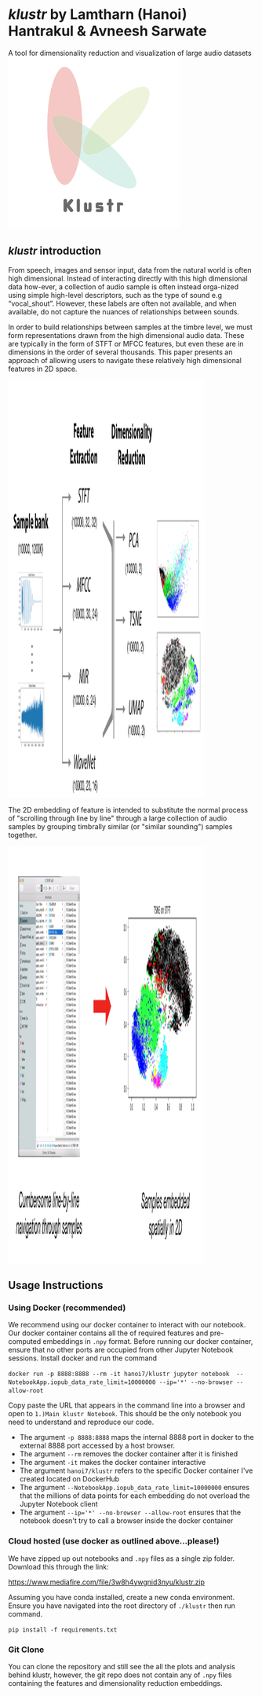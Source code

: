 # *klustr* by Lamtharn (Hanoi) Hantrakul & Avneesh Sarwate
A tool for dimensionality reduction and visualization of large audio datasets
<img src="images/klustr_icon.png" width="350" height="350">

## *klustr* introduction
From speech, images and sensor input, data from the natural world is often high dimensional. Instead of interacting directly with this high dimensional data how-ever, a collection of audio sample is often instead orga-nized using simple high-level descriptors, such as the type of sound e.g “vocal_shout”. However, these labels are often not available, and when available, do not capture the nuances of relationships between sounds.

In order to build relationships between samples at the timbre level, we must form representations drawn from the high dimensional audio data. These are typically in the form of STFT or MFCC features, but even these are in dimensions in the order of several thousands. This paper presents an approach of allowing users to navigate these relatively high dimensional features in 2D space.

<img src="images/klustr_pipeline.png" width="400" height="850">

The 2D embedding of feature is intended to substitute the normal process of "scrolling through line by line" through a large collection of audio samples by grouping timbrally similar (or "similar sounding") samples together.

<img src="images/introduction.png" width="400" height="850">

## Usage Instructions

### Using Docker (recommended)

We recommend using our docker container to interact with our notebook. Our docker container contains all the of required features and pre-computed embeddings in `.npy` format. Before running our docker container, ensure that no other ports are occupied from other Jupyter Notebook sessions. Install docker and run the command

`docker run -p 8888:8888 --rm -it hanoi7/klustr jupyter notebook  --NotebookApp.iopub_data_rate_limit=10000000 --ip='*' --no-browser --allow-root`

Copy paste the URL that appears in the command line into a browser and open to `1.)Main klustr Notebook`. This should be the only notebook you need to understand and reproduce our code.

* The argument `-p 8888:8888` maps the internal 8888 port in docker to the external 8888 port accessed by a host browser.
* The argument `--rm` removes the docker container after it is finished
* The argument `-it` makes the docker container interactive
* The argument `hanoi7/klustr` refers to the specific Docker container I've created located on DockerHub
* The argument `--NotebookApp.iopub_data_rate_limit=10000000` ensures that the millions of data points for each embedding do not overload the Jupyter Notebook client
* The argument `--ip='*' --no-browser --allow-root` ensures that the notebook doesn't try to call a browser inside the docker container

### Cloud hosted (use docker as outlined above...please!)

We have zipped up out notebooks and `.npy` files as a single zip folder. Download this through the link:

https://www.mediafire.com/file/3w8h4ywgnid3nyu/klustr.zip

Assuming you have conda installed, create a new conda environment. Ensure you have navigated into the root directory of `./klustr` then run command.

`pip install -f requirements.txt`

### Git Clone

You can clone the repository and still see the all the plots and analysis behind klustr, however, the git repo does not contain any of `.npy` files containing the features and dimensionality reduction embeddings.
